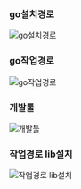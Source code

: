 ### go설치경로
![go설치경로](https://user-images.githubusercontent.com/10001221/190078303-02529acf-c565-413f-ade8-702d55a4f48d.png)

### go작업경로
![go작업경로](https://user-images.githubusercontent.com/10001221/190078372-20c0a788-08c1-492a-838a-d8c830142e50.png)

### 개발툴
![개발툴](https://user-images.githubusercontent.com/10001221/190078392-9bfe173f-004a-46ac-8133-0315ce8f8e4f.png)

### 작업경로 lib설치
![작업경로 lib설치](https://user-images.githubusercontent.com/10001221/190078404-6c65b315-68eb-498c-9b7c-109cdc17d7f8.png)

